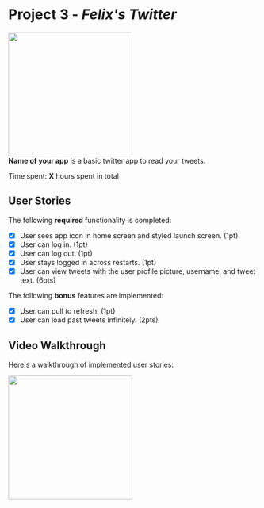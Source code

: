 # Project 3 - *Felix's Twitter*
<img src="[http://g.recordit.co/T6XxDm22jx.gif](http://g.recordit.co/T6XxDM22jx.gif)" width=250><br>
**Name of your app** is a basic twitter app to read your tweets.

Time spent: **X** hours spent in total

## User Stories

The following **required** functionality is completed:

- [x] User sees app icon in home screen and styled launch screen. (1pt)
- [x] User can log in. (1pt)
- [x] User can log out. (1pt)
- [x] User stays logged in across restarts. (1pt)
- [x] User can view tweets with the user profile picture, username, and tweet text. (6pts)

The following **bonus** features are implemented:

- [x] User can pull to refresh. (1pt)
- [x] User can load past tweets infinitely. (2pts)

## Video Walkthrough

Here's a walkthrough of implemented user stories:

<img src="[http://g.recordit.co/T6XxDm22jx.gif](http://g.recordit.co/T6XxDM22jx.gif)" width=250><br>

